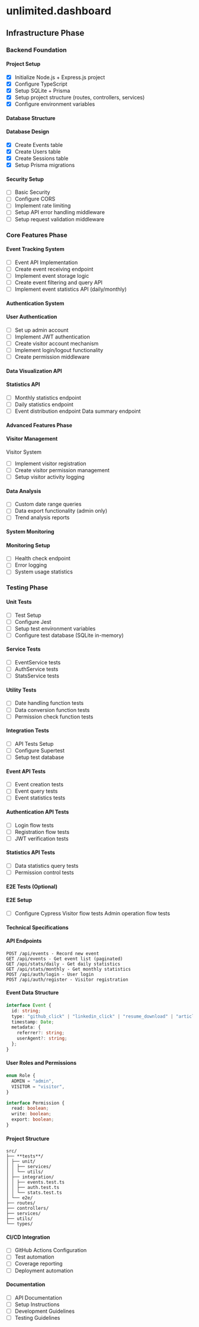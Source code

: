 # unlimited.dashboard

## Infrastructure Phase

### Backend Foundation

#### Project Setup

- [x] Initialize Node.js + Express.js project
- [x] Configure TypeScript
- [x] Setup SQLite + Prisma
- [x] Setup project structure (routes, controllers, services)
- [x] Configure environment variables

#### Database Structure

#### Database Design

- [x] Create Events table
- [x] Create Users table
- [x] Create Sessions table
- [x] Setup Prisma migrations

#### Security Setup

- [ ] Basic Security
- [ ] Configure CORS
- [ ] Implement rate limiting
- [ ] Setup API error handling middleware
- [ ] Setup request validation middleware

### Core Features Phase

#### Event Tracking System

- [ ] Event API Implementation
- [ ] Create event receiving endpoint
- [ ] Implement event storage logic
- [ ] Create event filtering and query API
- [ ] Implement event statistics API (daily/monthly)

#### Authentication System

#### User Authentication

- [ ] Set up admin account
- [ ] Implement JWT authentication
- [ ] Create visitor account mechanism
- [ ] Implement login/logout functionality
- [ ] Create permission middleware

#### Data Visualization API

#### Statistics API

- [ ] Monthly statistics endpoint
- [ ] Daily statistics endpoint
- [ ] Event distribution endpoint
      Data summary endpoint

#### Advanced Features Phase

#### Visitor Management

Visitor System

- [ ] Implement visitor registration
- [ ] Create visitor permission management
- [ ] Setup visitor activity logging

#### Data Analysis

- [ ] Custom date range queries
- [ ] Data export functionality (admin only)
- [ ] Trend analysis reports

#### System Monitoring

#### Monitoring Setup

- [ ] Health check endpoint
- [ ] Error logging
- [ ] System usage statistics

### Testing Phase

#### Unit Tests

- [ ] Test Setup
- [ ] Configure Jest
- [ ] Setup test environment variables
- [ ] Configure test database (SQLite in-memory)

#### Service Tests

- [ ] EventService tests
- [ ] AuthService tests
- [ ] StatsService tests

#### Utility Tests

- [ ] Date handling function tests
- [ ] Data conversion function tests
- [ ] Permission check function tests

#### Integration Tests

- [ ] API Tests Setup
- [ ] Configure Supertest
- [ ] Setup test database

#### Event API Tests

- [ ] Event creation tests
- [ ] Event query tests
- [ ] Event statistics tests

#### Authentication API Tests

- [ ] Login flow tests
- [ ] Registration flow tests
- [ ] JWT verification tests

#### Statistics API Tests

- [ ] Data statistics query tests
- [ ] Permission control tests

#### E2E Tests (Optional)

#### E2E Setup

- [ ] Configure Cypress
      Visitor flow tests
      Admin operation flow tests

#### Technical Specifications

#### API Endpoints

```
POST /api/events - Record new event
GET /api/events - Get event list (paginated)
GET /api/stats/daily - Get daily statistics
GET /api/stats/monthly - Get monthly statistics
POST /api/auth/login - User login
POST /api/auth/register - Visitor registration
```

#### Event Data Structure

```typescript
interface Event {
  id: string;
  type: "github_click" | "linkedin_click" | "resume_download" | "article_click";
  timestamp: Date;
  metadata: {
    referrer?: string;
    userAgent?: string;
  };
}
```

#### User Roles and Permissions

```typescript
enum Role {
  ADMIN = "admin",
  VISITOR = "visitor",
}

interface Permission {
  read: boolean;
  write: boolean;
  export: boolean;
}
```

#### Project Structure

```
src/
├── **tests**/
│ ├── unit/
│ │ ├── services/
│ │ └── utils/
│ ├── integration/
│ │ ├── events.test.ts
│ │ ├── auth.test.ts
│ │ └── stats.test.ts
│ └── e2e/
├── routes/
├── controllers/
├── services/
├── utils/
└── types/
```

#### CI/CD Integration

- [ ] GitHub Actions Configuration
- [ ] Test automation
- [ ] Coverage reporting
- [ ] Deployment automation

#### Documentation

- [ ] API Documentation
- [ ] Setup Instructions
- [ ] Development Guidelines
- [ ] Testing Guidelines
